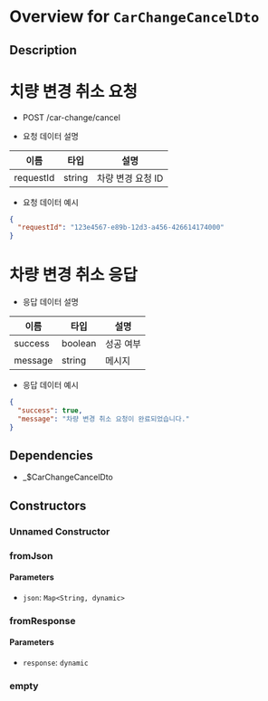 # Overview for `CarChangeCancelDto`

## Description

# 치량 변경 취소 요청

 - POST /car-change/cancel

 - 요청 데이터 설명

 |이름|타입|설명|
 |-|-|-|
 |requestId|string|차량 변경 요청 ID|

 - 요청 데이터 예시

 ```json
 {
   "requestId": "123e4567-e89b-12d3-a456-426614174000"
 }
 ```

 # 차량 변경 취소 응답

 - 응답 데이터 설명

 |이름|타입|설명|
 |-|-|-|
 |success|boolean|성공 여부|
 |message|string|메시지|

 - 응답 데이터 예시

 ```json
 {
   "success": true,
   "message": "차량 변경 취소 요청이 완료되었습니다."
 }
 ```

## Dependencies

- _$CarChangeCancelDto

## Constructors

### Unnamed Constructor


### fromJson


#### Parameters

- `json`: `Map<String, dynamic>`
### fromResponse


#### Parameters

- `response`: `dynamic`
### empty


